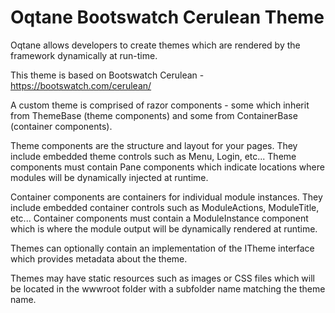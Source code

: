 # Oqtane Bootswatch Cerulean Theme

Oqtane allows developers to create themes which are rendered by the framework dynamically at run-time. 

This theme is based on Bootswatch Cerulean - https://bootswatch.com/cerulean/

A custom theme is comprised of razor components - some which inherit from ThemeBase (theme components) and some from ContainerBase (container components).

Theme components are the structure and layout for your pages. They include embedded theme controls such as Menu, Login, etc... Theme components must contain Pane components which indicate locations where modules will be dynamically injected at runtime.

Container components are containers for individual module instances. They include embedded container controls such as ModuleActions, ModuleTitle, etc... Container components must contain a ModuleInstance component which is where the module output will be dynamically rendered at runtime.

Themes can optionally contain an implementation of the ITheme interface which provides metadata about the theme.

Themes may have static resources such as images or CSS files which will be located in the wwwroot folder with a subfolder name matching the theme name.
